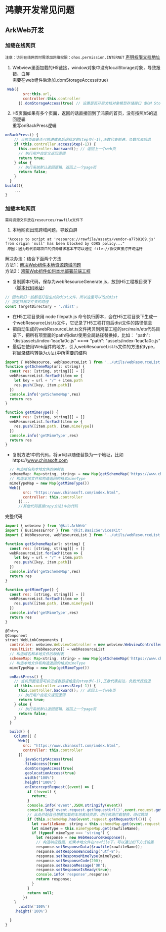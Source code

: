 # 鸿蒙开发常见问题

## ArkWeb开发
### 加载在线网页
`注意：访问在线网页时需添加网络权限：ohos.permission.INTERNET` [声明权限文档地址](https://developer.huawei.com/consumer/cn/doc/harmonyos-guides-V5/declare-permissions-V5)
1. Webview里面加载的H5链接，window对象中没有localStorage对象，导致报错、白屏  
需要在web组件后添加.domStorageAccess(true)
```js
 Web({
        src:this.url,
        controller:this.controller
      }).domStorageAccess(true) // 设置是否开启文档对象模型存储接口（DOM Storage API）权限，默认未开启。
```
2. H5页面如果有多个页面，返回的话直接回到了鸿蒙的首页，没有按照h5的返回逻辑  
重写onBackPress逻辑
```js
onBackPress() {
    // 当前页面是否可前进或者后退给定的step步(-1),正数代表前进，负数代表后退
    if (this.controller.accessStep(-1)) {
      this.controller.backward(); // 返回上一个web页
      // 执行用户自定义返回逻辑
      return true;
    } else {
      // 执行系统默认返回逻辑，返回上一个page页
      return false;
    }
  }
build(){
    ...
}
```
### 加载本地网页
`需将资源文件放在resources/rawfile文件下`
1. 本地网页出现跨域问题，导致白屏
```
 "Access to script at 'resource://rawfile/assets/vendor-a77b8109.js' from origin 'null' has been blocked by CORS policy..."
 原因：因为现代前端项目的资源请求基本不可以通过 file://协议直接打开或运行
```
解决办法：结合下面两个方法  
方法1：[解决Web组件本地资源跨域问题](https://developer.huawei.com/consumer/cn/doc/harmonyos-guides-V5/web-cross-origin-V5)  
方法2：[鸿蒙Web组件如何本地部署前端工程](https://developer.huawei.com/consumer/cn/forum/topic/0208150640255630044)  
- 复制脚本代码，保存为webResourceGenerate.js，放到H5工程根目录下 （[脚本代码地址]()）
```js
// 因为我们一般都是打包生成的dist文件，所以这里可以改成dist
// 指定目标文件夹的路径
const targetDirectory = './dist';
```
- 在H5工程目录用 node filepath.js  命令执行脚本，会在H5工程目录下生成一个webResourceList.ts文件，它记录了H5工程打包后dist文件的路径信息
- 把自动生成的webResourceList.ts文件拷贝到鸿蒙工程的src/main/ets代码目录下，把所有项里面的path将dist/使用全局路径替换掉，比如：
"path": "dist/assets/index-1eac1a0c.js"  ====> "path": "assets/index-1eac1a0c.js" 
- 最后在使用Web组件的地方，引入webResourceList.ts文件的方法和type，将目录结构转换为`方法1`中所需要的结构
```js
import { WebResource, webResourceList } from '../utils/webResourceList'
function getSchemeMap(url: string) {
  const res: [string, string][] = []
  webResourceList.forEach(item => {
    let key = url + "/" + item.path
    res.push([key, item.path])
  })
  console.info('getSchemeMap',res)
  return res
}

function getMimeType() {
  const res: [string, string][] = []
  webResourceList.forEach(item => {
    res.push([item.path, item.mimeType])
  })
  console.info('getMimeType',res)
  return res
}

```
- 复制方法1中的代码，将url可以随便替换为一个地址，比如https://www.chinasoft.com
```js
  // 构造域名和本地文件的映射表
  schemeMap: Map<string, string> = new Map(getSchemeMap('https://www.chinasoft.com'))
  // 构造本地文件和构造返回的格式mimeType
  mimeTypeMap = new Map(getMimeType())
  Web({
        src: "https://www.chinasoft.com/index.html",
        controller: this.controller
      })...
      //其他代码直接copy方法1中的代码
```
完整代码
```js
import { webview } from '@kit.ArkWeb'
import { BusinessError } from '@kit.BasicServicesKit'
import { WebResource, webResourceList } from '../utils/webResourceList'

function getSchemeMap(url: string) {
  const res: [string, string][] = []
  webResourceList.forEach(item => {
    let key = url + "/" + item.path
    res.push([key, item.path])
  })
  console.info('getSchemeMap',res)
  return res
}

function getMimeType() {
  const res: [string, string][] = []
  webResourceList.forEach(item => {
    res.push([item.path, item.mimeType])
  })
  console.info('getMimeType',res)
  return res
}

@Entry
@Component
struct WebLinkComponents {
  controller: webview.WebviewController = new webview.WebviewController()
  resultList: WebResource[] = webResourceList
  // 构造域名和本地文件的映射表
  schemeMap: Map<string, string> = new Map(getSchemeMap('https://www.chinasoft.com'))
  // 构造本地文件和构造返回的格式mimeType
  mimeTypeMap = new Map(getMimeType())

  onBackPress() {
    // 当前页面是否可前进或者后退给定的step步(-1),正数代表前进，负数代表后退
    if (this.controller.accessStep(-1)) {
      this.controller.backward(); // 返回上一个web页
      // 执行用户自定义返回逻辑
      return true;
    } else {
      // 执行系统默认返回逻辑，返回上一个page页
      return false;
    }
  }

  build() {
    Column() {
      Web({
        src: "https://www.chinasoft.com/index.html",
        controller: this.controller
      })
        .javaScriptAccess(true)
        .fileAccess(true)
        .domStorageAccess(true)
        .geolocationAccess(true)
        .width("100%")
        .height("100%")
        .onInterceptRequest((event) => {
          if (!event) {
            return;
          }
          console.info('event',JSON.stringify(event))
          console.log('event.request.getRequestUrl()',event.request.getRequestUrl())
          // 此处匹配自己想要加载的本地离线资源，进行资源拦截替换，绕过跨域
          if (this.schemeMap.has(event.request.getRequestUrl())) {
            let rawfileName: string = this.schemeMap.get(event.request.getRequestUrl())!;
            let mimeType = this.mimeTypeMap.get(rawfileName);
            if (typeof mimeType === 'string') {
              let response = new WebResourceResponse();
              // 构造响应数据，如果本地文件在rawfile下，可以通过如下方式设置
              response.setResponseData($rawfile(rawfileName));
              response.setResponseEncoding('utf-8');
              response.setResponseMimeType(mimeType);
              response.setResponseCode(200);
              response.setReasonMessage('OK');
              response.setResponseIsReady(true);
              console.info('response',response)
              return response;
            }
          }
          return null;
        })
    }
      .width('100%')
    .height('100%')

  }
}
```

